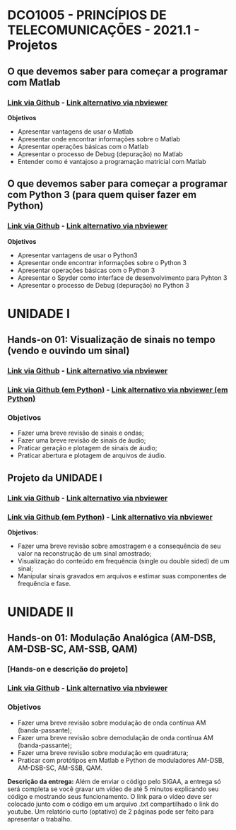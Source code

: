 # DCO1005 - PRINCÍPIOS DE TELECOMUNICAÇÕES - 2021.1 - Projetos

## O que devemos saber para começar a programar com Matlab
### [Link via Github](https://github.com/vicentesousa/DCO1005_2020_2/blob/main/h01_matlab.ipynb) - [Link alternativo via nbviewer](https://nbviewer.jupyter.org/github/vicentesousa/DCO1005_2020_2/blob/main/h01_matlab.ipynb)

**Objetivos**
- Apresentar vantagens de usar o Matlab 
- Apresentar onde encontrar informações sobre o Matlab
- Apresentar operações básicas com o Matlab
- Apresentar o processo de Debug (depuração) no Matlab
- Entender como é vantajoso a programação matricial com Matlab

## O que devemos saber para começar a programar com Python 3 (para quem quiser fazer em Python)
### [Link via Github](https://github.com/vicentesousa/DCO1005_2020_2/blob/main/h01_python.ipynb) - [Link alternativo via nbviewer](https://nbviewer.jupyter.org/github/vicentesousa/DCO1005_2020_2/blob/main/h01_python.ipynb)

**Objetivos**
- Apresentar vantagens de usar o Python3
- Apresentar onde encontrar informações sobre o Python 3
- Apresentar operações básicas com o Python 3
- Apresentar o Spyder como interface de desenvolvimento para Pyhton 3
- Apresentar o processo de Debug (depuração) no Python 3

# UNIDADE I

## Hands-on 01: Visualização de sinais no tempo (vendo e ouvindo um sinal)

### [Link via Github](https://github.com/vicentesousa/DCO1005_2020_2/blob/main/h02_matlab.ipynb) - [Link alternativo via nbviewer](https://nbviewer.jupyter.org/github/vicentesousa/DCO1005_2020_2/blob/main/h02_matlab.ipynb)

### [Link via Github (em Python)](https://github.com/vicentesousa/DCO1005_2020_2/blob/main/h02_python.ipynb) - [Link alternativo via nbviewer (em Python)](https://nbviewer.jupyter.org/github/vicentesousa/DCO1005_2020_2/blob/main/h02_python.ipynb)


### Objetivos
- Fazer uma breve revisão de sinais e ondas;
- Fazer uma breve revisão de sinais de áudio;
- Praticar geração e plotagem de sinais de áudio;
- Praticar abertura e plotagem de arquivos de áudio.

## Projeto da UNIDADE I

### [Link via Github](https://github.com/vicentesousa/DCO1005_2020_2/blob/main/h03_matlab.ipynb) - [Link alternativo via nbviewer](https://nbviewer.jupyter.org/github/vicentesousa/DCO1005_2020_2/blob/main/h03_matlab.ipynb)

### [Link via Github (em Python)](https://github.com/vicentesousa/DCO1005_2020_2/blob/main/h03_python.ipynb) - [Link alternativo via nbviewer](https://nbviewer.jupyter.org/github/vicentesousa/DCO1005_2020_2/blob/main/h03_python.ipynb)

**Objetivos:**
- Fazer uma breve revisão sobre amostragem e a consequência de seu valor na reconstrução de um sinal amostrado;
- Visualização do conteúdo em frequência (single ou double sided) de um sinal;
- Manipular sinais gravados em arquivos e estimar suas componentes de frequência e fase.



# UNIDADE II

## Hands-on 01: Modulação Analógica (AM-DSB, AM-DSB-SC, AM-SSB, QAM)
### [Hands-on e descrição do projeto]
### [Link via Github](https://github.com/vicentesousa/DCO1005_2020_2/blob/main/h05.ipynb) - [Link alternativo via nbviewer](https://nbviewer.jupyter.org/github/vicentesousa/DCO1005_2020_2/blob/main/h05.ipynb) 

### Objetivos
- Fazer uma breve revisão sobre modulação de onda contínua AM (banda-passante);
- Fazer uma breve revisão sobre demodulação de onda contínua AM (banda-passante);
- Fazer uma breve revisão sobre modulação em quadratura;
- Praticar com protótipos em Matlab e Python de moduladores AM-DSB, AM-DSB-SC, AM-SSB, QAM.

**Descrição da entrega:** Além de enviar o código pelo SIGAA, a entrega só será completa se você gravar um vídeo de até 5 minutos explicando seu código e mostrando seus funcionamento. O link para o vídeo deve ser colocado junto com o código em um arquivo .txt compartilhado o link do youtube. Um relatório curto (optativo) de 2 páginas pode ser feito para apresentar o trabalho.


